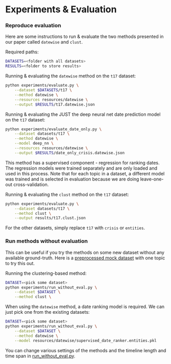 # Experiments & Evaluation
### Reproduce evaluation
Here are some instructions to run & evaluate the two methods presented in our paper called `datewise` and `clust`.

Required paths:
```bash
DATASETS=<folder with all datasets>
RESULTS=<folder to store results>
```

Running & evaluating the `datewise` method on the `t17` dataset:
```bash
python experiments/evaluate.py \
	--dataset $DATASETS/t17 \
	--method datewise \
	--resources resources/datewise \
	--output $RESULTS/t17.datewise.json
```

Running & evaluating the JUST the deep neural net date prediction model on the `t17` dataset:
```bash
python experiments/evaluate_date_only.py \
	--dataset datasets/t17 \
	--method datewise \
    --model deep_nn \
	--resources resources/datewise \
	--output $RESULTS/date_only_crisis.datewise.json

```
This method has a supervised component - regression for ranking dates. The regression models were trained separately and are only loaded and used in this process. Note that for each topic in a dataset, a different model was trained and is selected in evaluation because we are doing leave-one-out cross-validation.

Running & evaluating the `clust` method on the `t17` dataset:
```bash
python experiments/evaluate.py \
	--dataset datasets/t17 \
	--method clust \
	--output results/t17.clust.json
```

For the other datasets, simply replace `t17` with `crisis` or `entities`.

### Run methods without evaluation
This can be useful if you try the methods on some new dataset without any available ground-truth. Here is a [preprocessed mock dataset](https://drive.google.com/drive/folders/15xHJPOLc7v0yXSKjCNneELKYlwWYeNV0?usp=sharing) with one topic to try this out.

Running the clustering-based method:
```bash
DATASET=<pick some dataset>
python experiments/run_without_eval.py \
    --dataset $DATASET \
    --method clust \
```
When using the `datewise` method, a date ranking model is required. We can just pick one from the existing datasets:
```bash
DATASET=<pick some dataset>
python experiments/run_without_eval.py \
    --dataset $DATASET \
    --method datewise \
    --model resources/datewise/supervised_date_ranker.entities.pkl
```
You can change various settings of the methods and the timeline length and time span in [run_without_eval.py](run_without_eval.py).
